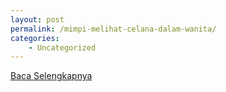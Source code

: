 ```yaml
---
layout: post
permalink: /mimpi-melihat-celana-dalam-wanita/
categories:
    - Uncategorized
---
```


[Baca Selengkapnya](/07)